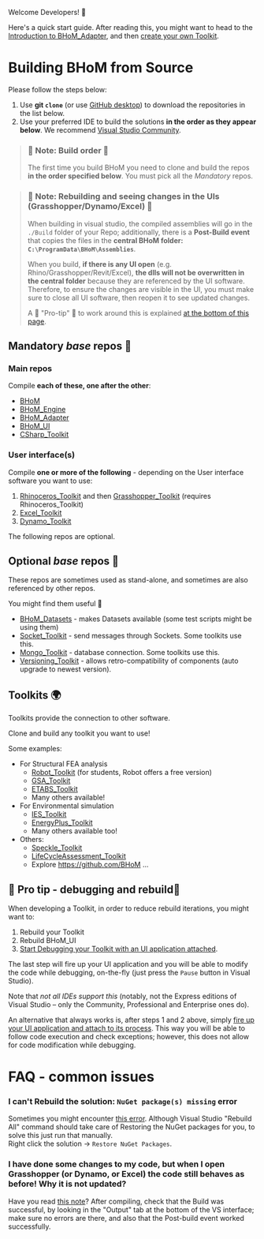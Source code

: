 Welcome Developers! :rocket:

Here's a quick start guide. After reading this, you might want to head to the [Introduction to BHoM_Adapter](https://github.com/BHoM/documentation/wiki/Introduction-to-the-BHoM_Adapter), and then [create your own Toolkit](https://github.com/BHoM/documentation/wiki/The-BHoM-Toolkit).

# Building BHoM from Source

Please follow the steps below:

1. Use **git `clone`** (or use [GitHub desktop](https://desktop.github.com/)) to download the repositories in the list below.
2. Use your preferred IDE to build the solutions **in the order as they appear below**. 
We recommend [Visual Studio Community](https://visualstudio.microsoft.com/vs/community/).

> ### :triangular_flag_on_post: Note: Build order :triangular_flag_on_post:
> The first time you build BHoM you need to clone and build the repos **in the order specified below**.
> You must pick all the _Mandatory_ repos.

> ### :triangular_flag_on_post: Note: Rebuilding and seeing changes in the UIs (Grasshopper/Dynamo/Excel) :triangular_flag_on_post:
> When building in visual studio, the compiled assemblies will go in the `./Build` folder of your Repo; additionally, there is a **Post-Build event** that copies the files in the **central BHoM folder: `C:\ProgramData\BHoM\Assemblies`**.
>
> When you build, **if there is any UI open** (e.g. Rhino/Grasshopper/Revit/Excel), **the dlls will not be overwritten in the central folder** because they are referenced by the UI software. Therefore, to ensure the changes are visible in the UI, you must make sure to close all UI software, then reopen it to see updated changes.
>
> A 🔰 "Pro-tip" 🔰  to work around this is explained [at the bottom of this page](#beginner-pro-tip---debugging-and-rebuildbeginner).



## Mandatory _base_ repos :red_circle: 

### Main repos
Compile **each of these, one after the other**:
- [BHoM](https://github.com/BHoM/BHoM)
- [BHoM_Engine](https://github.com/BHoM/BHoM_Engine)
- [BHoM_Adapter](https://github.com/BHoM/BHoM_Adapter) 
- [BHoM_UI](https://github.com/BHoM/BHoM_UI)
- [CSharp_Toolkit](https://github.com/BHoM/CSharp_Toolkit)
   
### User interface(s)
Compile **one or more of the following** - depending on the User interface software you want to use:
1. [Rhinoceros_Toolkit](https://github.com/BHoM/Rhinoceros_Toolkit) and then [Grasshopper_Toolkit](https://github.com/BHoM/Grasshopper_Toolkit) (requires Rhinoceros_Toolkit)
2. [Excel_Toolkit](https://github.com/BHoM/Excel_Toolkit)
3. [Dynamo_Toolkit](https://github.com/BHoM/Dynamo_Toolkit)


The following repos are optional.

## Optional _base_ repos :large_blue_circle:
These repos are sometimes used as stand-alone, and sometimes are also referenced by other repos. 

You might find them useful 🚀 

- [BHoM_Datasets](https://github.com/BHoM/BHoM_Datasets) - makes Datasets available (some test scripts might be using them)
- [Socket_Toolkit](https://github.com/BHoM/Socket_Toolkit) - send messages through Sockets. Some toolkits use this.
- [Mongo_Toolkit](https://github.com/BHoM/Mongo_Toolkit) - database connection. Some toolkits use this.
- [Versioning_Toolkit](https://github.com/BHoM/Versioning_Toolkit) - allows retro-compatibility of components (auto upgrade to newest version).


## Toolkits :earth_africa:

Toolkits provide the connection to other software.

Clone and build any toolkit you want to use!

Some examples:

- For Structural FEA analysis
   - [Robot_Toolkit](https://github.com/BHoM/Robot_Toolkit) (for students, Robot offers a free version)
   - [GSA_Toolkit](https://github.com/BHoM/GSA_Toolkit)
   - [ETABS_Toolkit](https://github.com/BHoM/ETABS_Toolkit)
   - Many others available!
- For Environmental simulation 
   - [IES_Toolkit](https://github.com/BHoM/IES_Toolkit)
   - [EnergyPlus_Toolkit](https://github.com/BHoM/EnergyPlus_Toolkit)
   - Many others available too!
- Others:
   - [Speckle_Toolkit](https://github.com/BHoM/Speckle_Toolkit)
   - [LifeCycleAssessment_Toolkit](https://github.com/BHoM/LifeCycleAssessment_Toolkit)
   - Explore https://github.com/BHoM ...


## :beginner: Pro tip - debugging and rebuild:beginner:

When developing a Toolkit, in order to reduce rebuild iterations, you might want to:
1. Rebuild your Toolkit
2. Rebuild BHoM_UI 
3. [Start Debugging your Toolkit with an UI application attached](https://user-images.githubusercontent.com/6352844/74458548-c91ba000-4e81-11ea-9590-cf37698b911a.png). 

The last step will fire up your UI application and you will be able to modify the code while debugging, on-the-fly (just press the `Pause` button in Visual Studio).

Note that _not all IDEs support this_ (notably, not the Express editions of Visual Studio – only the Community, Professional and Enterprise ones do).

An alternative that always works is, after steps 1 and 2 above, simply [fire up your UI application and attach to its process](https://docs.microsoft.com/en-us/visualstudio/debugger/attach-to-running-processes-with-the-visual-studio-debugger?view=vs-2019#BKMK_Attach_to_a_running_process).
This way you will be able to follow code execution and check exceptions; however, this does not allow for code modification while debugging.

# FAQ - common issues

### I can't Rebuild the solution: `NuGet package(s) missing` error
Sometimes you might encounter [this error](https://user-images.githubusercontent.com/6352844/74666820-1e192800-519a-11ea-9c4e-340ea8cedbc9.png). Although Visual Studio "Rebuild All" command should take care of Restoring the NuGet packages for you, to solve this just run that manually.  
Right click the solution → `Restore NuGet Packages`.

### I have done some changes to my code, but when I open Grasshopper (or Dynamo, or Excel) the code still behaves as before! Why it is not updated?
Have you read [this note](#triangular_flag_on_post-note-rebuilding-and-seeing-changes-in-the-uis-grasshopperdynamoexcel-triangular_flag_on_post)? After compiling, check that the Build was successful, by looking in the "Output" tab at the bottom of the VS interface; make sure no errors are there, and also that the Post-build event worked successfully.


